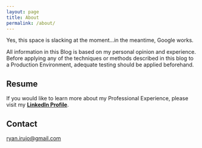 ```yaml
---
layout: page
title: About
permalink: /about/
---
```


Yes, this space is slacking at the moment...in the meantime, Google works.

All information in this Blog is based on my personal opinion and experience. Before applying any of the techniques or methods described in this blog 
to a Production Environment, adequate testing should be applied beforehand.

## Resume

If you would like to learn more about my Professional Experience, please visit my **[LinkedIn Profile](https://www.linkedin.com/in/rirujo)**.

## Contact

[ryan.irujo@gmail.com](mailto:ryan.irujo@gmail.com)